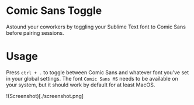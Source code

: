 # Comic Sans Toggle

Astound your coworkers by toggling your Sublime Text font to Comic Sans before pairing sessions.


# Usage

Press `ctrl + .` to toggle between Comic Sans and whatever font you've set in your global settings. The font `Comic Sans MS` needs to be available on your system, but it should work by default for at least MacOS.

!(Screenshot)[./screenshot.png]
